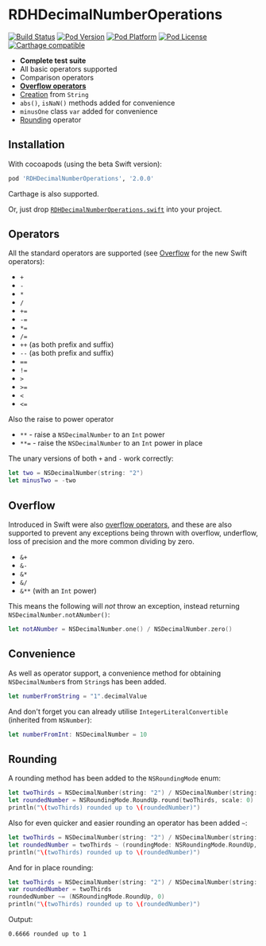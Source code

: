 RDHDecimalNumberOperations 
==========================
[![Build Status](https://travis-ci.org/rhodgkins/RDHDecimalNumberOperations.svg?branch=master)](https://travis-ci.org/rhodgkins/RDHDecimalNumberOperations)
[![Pod Version](http://img.shields.io/cocoapods/v/RDHDecimalNumberOperations.svg)](http://cocoadocs.org/docsets/RDHDecimalNumberOperations/)
[![Pod Platform](http://img.shields.io/cocoapods/p/RDHDecimalNumberOperations.svg)](http://cocoadocs.org/docsets/RDHDecimalNumberOperations/)
[![Pod License](http://img.shields.io/cocoapods/l/RDHDecimalNumberOperations.svg)](http://opensource.org/licenses/MIT)
[![Carthage compatible](https://img.shields.io/badge/Carthage-compatible-4BC51D.svg?style=flat)](https://github.com/Carthage/Carthage)

* **Complete test suite**
* All basic operators supported
* Comparison operators
* [**Overflow operators**](#overflow)
* [Creation](#convenience) from `String`
* `abs()`, `isNaN()` methods added for convenience
* `minusOne` class `var` added for convenience
* [Rounding](#rounding) operator

Installation
-------

With cocoapods (using the beta Swift version):
```ruby
pod 'RDHDecimalNumberOperations', '2.0.0'
```

Carthage is also supported.

Or, just drop [`RDHDecimalNumberOperations.swift`](https://github.com/rhodgkins/RDHDecimalNumberOperations/blob/master/RDHDecimalNumberOperations.swift) into your project.

Operators
---------

All the standard operators are supported (see [Overflow](#overflow) for the new Swift operators):
* `+`
* `-`
* `*`
* `/`
* `+=`
* `-=`
* `*=`
* `/=`
* `++` (as both prefix and suffix)
* `--` (as both prefix and suffix)
* `==`
* `!=`
* `>`
* `>=`
* `<`
* `<=`

Also the raise to power operator
* `**` - raise a `NSDecimalNumber` to an `Int` power
* `**=` - raise the `NSDecimalNumber` to an `Int` power in place

The unary versions of both `+` and `-` work correctly:
```swift
let two = NSDecimalNumber(string: "2")
let minusTwo = -two
```

Overflow
--------
Introduced in Swift were also [overflow operators](https://developer.apple.com/library/mac/documentation/Swift/Conceptual/Swift_Programming_Language/AdvancedOperators.html#//apple_ref/doc/uid/TP40014097-CH27-XID_73), and these are also supported to prevent any exceptions being thrown with overflow, underflow, loss of precision and the more common dividing by zero.
* `&+`
* `&-`
* `&*`
* `&/`
* `&**` (with an `Int` power)

This means the following will *not* throw an exception, instead returning `NSDecimalNumber.notANumber()`:
```swift
let notANumber = NSDecimalNumber.one() / NSDecimalNumber.zero()
```

Convenience
---------
As well as operator support, a convenience method for obtaining `NSDecimalNumber`s from `String`s has been added.
```swift
let numberFromString = "1".decimalValue
```

And don't forget you can already utilise `IntegerLiteralConvertible` (inherited from `NSNumber`):
```swift
let numberFromInt: NSDecimalNumber = 10
```

Rounding
--------

A rounding method has been added to the `NSRoundingMode` enum:
```swift
let twoThirds = NSDecimalNumber(string: "2") / NSDecimalNumber(string: "3")
let roundedNumber = NSRoundingMode.RoundUp.round(twoThirds, scale: 0)
println("\(twoThirds) rounded up to \(roundedNumber)")
```
Also for even quicker and easier rounding an operator has been added `~`:
```swift
let twoThirds = NSDecimalNumber(string: "2") / NSDecimalNumber(string: "3")
let roundedNumber = twoThirds ~ (roundingMode: NSRoundingMode.RoundUp, scale: 0)
println("\(twoThirds) rounded up to \(roundedNumber)")
```
And for in place rounding:
```swift
let twoThirds = NSDecimalNumber(string: "2") / NSDecimalNumber(string: "3")
var roundedNumber = twoThirds
roundedNumber ~= (NSRoundingMode.RoundUp, 0)
println("\(twoThirds) rounded up to \(roundedNumber)")
```

Output:
```
0.6666 rounded up to 1
```
